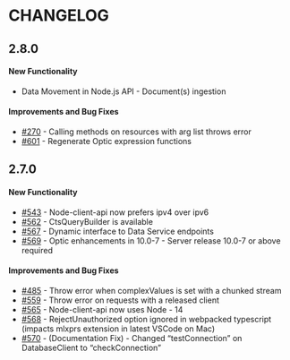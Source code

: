 # CHANGELOG

## 2.8.0
#### New Functionality

- Data Movement in Node.js API - Document(s) ingestion

#### Improvements and Bug Fixes
- [#270](https://github.com/marklogic/node-client-api/issues/270) - Calling methods on resources with arg list throws error
- [#601](https://github.com/marklogic/node-client-api/issues/601) - Regenerate Optic expression functions


## 2.7.0
#### New Functionality

- [#543](https://github.com/marklogic/node-client-api/issues/543) - Node-client-api now prefers ipv4 over ipv6
- [#562](https://github.com/marklogic/node-client-api/issues/562) - CtsQueryBuilder is available
- [#567](https://github.com/marklogic/node-client-api/issues/567) - Dynamic interface to Data Service endpoints
- [#569](https://github.com/marklogic/node-client-api/issues/569) - Optic enhancements in 10.0-7 - Server release 10.0-7 or above required

#### Improvements and Bug Fixes
- [#485](https://github.com/marklogic/node-client-api/issues/485) - Throw error when complexValues is set with a chunked stream
- [#559](https://github.com/marklogic/node-client-api/issues/559) - Throw error on requests with a released client
- [#565](https://github.com/marklogic/node-client-api/issues/565 ) - Node-client-api now uses Node - 14
- [#568](https://github.com/marklogic/node-client-api/issues/568) - RejectUnauthorized option ignored in webpacked typescript (impacts mlxprs extension in latest VSCode on Mac)
- [#570](https://github.com/marklogic/node-client-api/issues/570) - (Documentation Fix) - Changed “testConnection” on DatabaseClient to “checkConnection”
